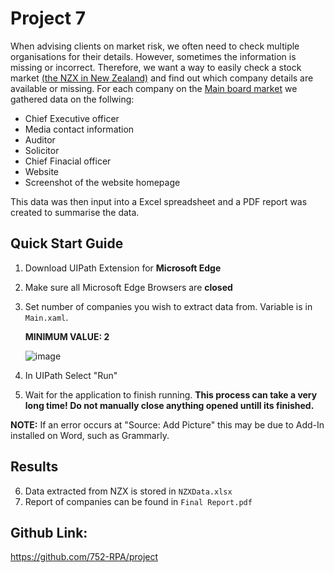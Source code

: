 # Project 7
When advising clients on market risk, we often need to check multiple organisations for their details. However, sometimes the information is missing or incorrect. Therefore, we want a way to easily check a stock market [(the NZX in New Zealand)](https://www.nzx.com/) and find out which company details are available or missing.
For each company on the [Main board market](https://www.nzx.com/markets/NZSX) we gathered data on the follwing:
* Chief Executive officer
* Media contact information
* Auditor
* Solicitor
* Chief Finacial officer
* Website 
* Screenshot of the website homepage

This data was then input into a Excel spreadsheet and a PDF report was created to summarise the data.

## Quick Start Guide

1.  Download UIPath Extension for **Microsoft Edge**
2.  Make sure all Microsoft Edge Browsers are **closed**
3.  Set number of companies you wish to extract data from. Variable is in `Main.xaml`.

    **MINIMUM VALUE: 2**

    ![image](https://user-images.githubusercontent.com/64149662/195966689-d9ae387f-e803-4037-9f5a-d77c7896562c.png)

4.  In UIPath Select "Run"
5.  Wait for the application to finish running. **This process can take a very long time! Do not manually close anything opened untill its finished.**

**NOTE:** If an error occurs at "Source: Add Picture" this may be due to Add-In installed on Word, such as Grammarly.

## Results

6. Data extracted from NZX is stored in `NZXData.xlsx`
7. Report of companies can be found in `Final Report.pdf`

## Github Link:
https://github.com/752-RPA/project

